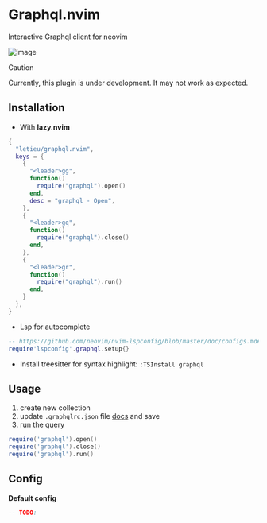 # Graphql.nvim

Interactive Graphql client for neovim

![image](https://github.com/user-attachments/assets/57ac520e-b6ce-4e92-b179-b1cefabd8ec7)



> [!CAUTION]
> Currently, this plugin is under development. It may not work as expected.

## Installation

* With **lazy.nvim**
```lua
{
  "letieu/graphql.nvim",
  keys = {
    {
      "<leader>gg",
      function()
        require("graphql").open()
      end,
      desc = "graphql - Open",
    },
    {
      "<leader>gq",
      function()
        require("graphql").close()
      end,
    },
    {
      "<leader>gr",
      function()
        require("graphql").run()
      end,
    }
  },
}
```

* Lsp for autocomplete
```lua
-- https://github.com/neovim/nvim-lspconfig/blob/master/doc/configs.md#graphql 
require'lspconfig'.graphql.setup{}
```

* Install treesitter for syntax highlight: `:TSInstall graphql`
 

## Usage

1. create new collection
2. update `.graphqlrc.json` file [docs](https://the-guild.dev/graphql/config/docs) and save
3. run the query

```lua
require('graphql').open()
require('graphql').close()
require('graphql').run()
```

## Config

**Default config**

```lua
-- TODO:
```
